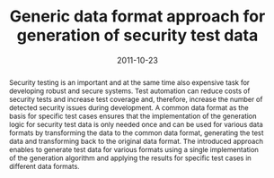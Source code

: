 ---
abstract: Security testing is an important and at the same time also expensive task
  for developing robust and secure systems. Test automation can reduce costs of security
  tests and increase test coverage and, therefore, increase the number of detected
  security issues during development. A common data format as the basis for specific
  test cases ensures that the implementation of the generation logic for security
  test data is only needed once and can be used for various data formats by transforming
  the data to the common data format, generating the test data and transforming back
  to the original data format. The introduced approach enables to generate test data
  for various formats using a single implementation of the generation algorithm and
  applying the results for specific test cases in different data formats.
authors:
- Christian Schanes
- Florian Fankhauser
- Stefan Taber
- Thomas Grechenig
date: '2011-10-23'
featured: false
links:
- name: Publik
  url: https://publik.tuwien.ac.at/showentry.php?ID=205409&lang=2
publication_types:
- '1'
publishDate: '2011-10-23'
specifics: 'Vortrag: The Third International Conference on Advances in System Testing
  and Validation Lifecycle, Barcelona, Spain; 23.10.2011 - 28.10.2011; in: "Proceedings
  of the Third International Conference on Advances in System Testing and Validation
  Lifecycle", IARIA, 2011 (2011), ISBN: 978-1-61208-168-7; S. 103 - 108.'
title: Generic data format approach for generation of security test data
url_pdf: ''
---